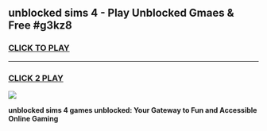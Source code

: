 
## unblocked sims 4 - Play Unblocked Gmaes & Free #g3kz8
<h3>
<a href="https://news.freeplayer.one?title=unblocked_sims_4&ref=24F">CLICK TO PLAY</a></h3>
<hr>

<h3>
<a href="https://news.freeplayer.one?title=unblocked_sims_4&ref=24F">CLICK 2 PLAY</a>
  
</h3>

<a href="https://news.freeplayer.one?title=unblocked_sims_4&ref=24F/"><img src="https://clearcache.store/games.png"></a>


**unblocked sims 4 games unblocked: Your Gateway to Fun and Accessible Online Gaming**
